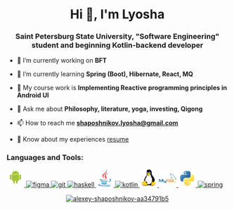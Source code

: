 <h1 align="center">Hi 👋, I'm Lyosha</h1>
<h3 align="center">Saint Petersburg State University, "Software Engineering" student and beginning Kotlin-backend developer</h3>

- 🔭 I’m currently working on **BFT**

- 🌱 I’m currently learning **Spring (Boot), Hibernate, React, MQ**

- 📝 My course work is **Implementing Reactive programming principles in Android UI**

- 💬 Ask me about **Philosophy, literature, yoga, investing, Qigong**

- 📫 How to reach me **shaposhnikov.lyosha@gmail.com**

- 📄 Know about my experiences [resume](https://www.linkedin.com/in/alexey-shaposhnikov-aa34791b5/detail/overlay-view/urn:li:fsd_profileTreasuryMedia:(ACoAADIUudsBXqpquijxtW0iIL2aXT2BMPs1JaQ,1611663446673)/)

<h3 align="left">Languages and Tools:</h3>
<p align="left"> <a href="https://developer.android.com" target="_blank"> <img src="https://raw.githubusercontent.com/devicons/devicon/master/icons/android/android-original-wordmark.svg" alt="android" width="40" height="40"/> </a> <a href="https://www.figma.com/" target="_blank"> <img src="https://www.vectorlogo.zone/logos/figma/figma-icon.svg" alt="figma" width="40" height="40"/> </a> <a href="https://git-scm.com/" target="_blank"> <img src="https://www.vectorlogo.zone/logos/git-scm/git-scm-icon.svg" alt="git" width="40" height="40"/> </a> <a href="https://www.haskell.org/" target="_blank"> <img src="https://upload.wikimedia.org/wikipedia/commons/1/1c/Haskell-Logo.svg" alt="haskell" width="40" height="40"/> </a> <a href="https://www.java.com" target="_blank"> <img src="https://raw.githubusercontent.com/devicons/devicon/master/icons/java/java-original.svg" alt="java" width="40" height="40"/> </a> <a href="https://kotlinlang.org" target="_blank"> <img src="https://www.vectorlogo.zone/logos/kotlinlang/kotlinlang-icon.svg" alt="kotlin" width="40" height="40"/> </a> <a href="https://www.linux.org/" target="_blank"> <img src="https://raw.githubusercontent.com/devicons/devicon/master/icons/linux/linux-original.svg" alt="linux" width="40" height="40"/> </a> <a href="https://www.mysql.com/" target="_blank"> <img src="https://raw.githubusercontent.com/devicons/devicon/master/icons/mysql/mysql-original-wordmark.svg" alt="mysql" width="40" height="40"/> </a> <a href="https://www.python.org" target="_blank"> <img src="https://raw.githubusercontent.com/devicons/devicon/master/icons/python/python-original.svg" alt="python" width="40" height="40"/> </a> <a href="https://spring.io/" target="_blank"> <img src="https://www.vectorlogo.zone/logos/springio/springio-icon.svg" alt="spring" width="40" height="40"/> </a> </p>

<p align="center">
<a href="https://www.linkedin.com/in/alexey-shaposhnikov/" target="blank"><img align="center" src="https://cdn.jsdelivr.net/npm/simple-icons@3.0.1/icons/linkedin.svg" alt="alexey-shaposhnikov-aa34791b5" height="30" width="30" /></a>
</p>
